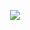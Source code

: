 
<div align="center">
<!-- <br><p align="centre"><b>Visitors Count 👽 </b></p>   -->
<p align="center"><img align="center" src="https://profile-counter.glitch.me/{bastndev}/count.svg" /></p> 
<!-- <br> -->
</div>

<!-- ![](https://komarev.com/ghpvc/?username=your-github-bastndev&abbreviated=true) -->

